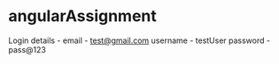 # angularAssignment

Login details -
email - test@gmail.com
username - testUser
password - pass@123
